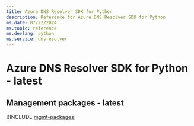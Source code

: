 ```yaml
---
title: Azure DNS Resolver SDK for Python
description: Reference for Azure DNS Resolver SDK for Python
ms.date: 07/22/2024
ms.topic: reference
ms.devlang: python
ms.service: dnsresolver
---
```

# Azure DNS Resolver SDK for Python - latest

## Management packages - latest
[!INCLUDE [mgmt-packages](dns-resolver-mgmt-index.md)]